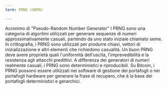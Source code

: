 ```yaml
---
term: PRNG (GNPA)

---
```

Acronimo di "Pseudo-Random Number Generator" I PRNG sono una categoria di algoritmi utilizzati per generare sequenze di numeri approssimativamente casuali, partendo da uno stato iniziale chiamato seme. In crittografia, i PRNG sono utilizzati per produrre chiavi, vettori di inizializzazione e altri elementi che richiedono casualità. Un buon PRNG deve avere proprietà quali l'uniformità dell'uscita, l'imprevedibilità e la resistenza agli attacchi predittivi. A differenza dei generatori di numeri realmente casuali, i PRNG sono deterministici e riproducibili. Su Bitcoin, i PRNG possono essere utilizzati nei software di gestione dei portafogli o nei portafogli hardware per generare la frase di recupero, che è la base dei portafogli deterministici e gerarchici.